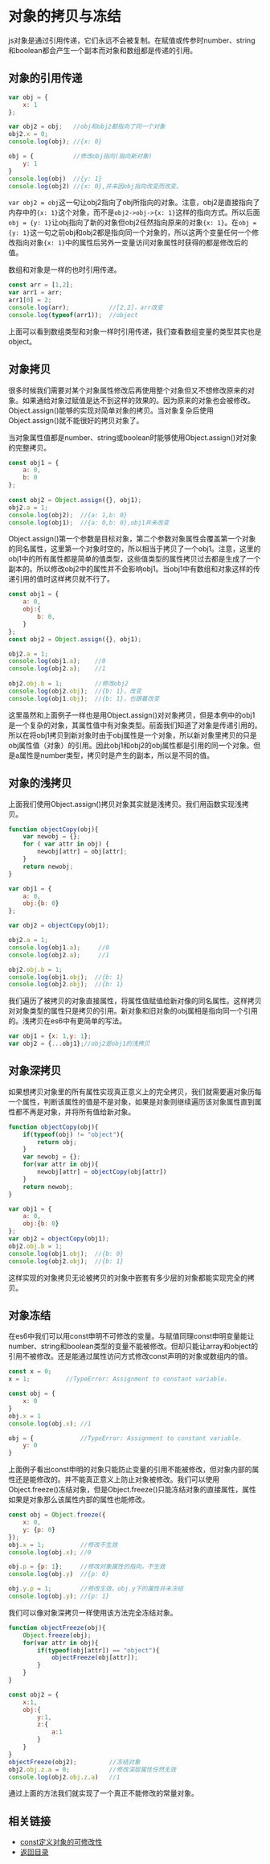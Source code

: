 # 对象的拷贝与冻结
js对象是通过引用传递，它们永远不会被复制。在赋值或传参时number、string和boolean都会产生一个副本而对象和数组都是传递的引用。
## 对象的引用传递
```javascript
var obj = {
    x: 1
};

var obj2 = obj;   //obj和obj2都指向了同一个对象
obj2.x = 0;
console.log(obj); //{x: 0}

obj = {           //修改obj指向(指向新对象)
    y: 1
}
console.log(obj)  //{y: 1}
console.log(obj2) //{x: 0},并未因obj指向改变而改变。
```
`var obj2 = obj`这一句让obj2指向了obj所指向的对象。注意，obj2是直接指向了内存中的`{x: 1}`这个对象，而不是`obj2->obj->{x: 1}`这样的指向方式。所以后面`obj = {y: 1}`让obj指向了新的对象但obj2任然指向原来的对象`{x: 1}`。在`obj = {y: 1}`这一句之前obj和obj2都是指向同一个对象的，所以这两个变量任何一个修改指向对象`{x: 1}`中的属性后另外一变量访问对象属性时获得的都是修改后的值。

数组和对象是一样的也时引用传递。
```javascript
const arr = [1,2];
var arr1 = arr;
arr1[0] = 2;
console.log(arr);           //[2,2]，arr改变
console.log(typeof(arr1));  //object
```
上面可以看到数组类型和对象一样时引用传递，我们查看数组变量的类型其实也是object。

## 对象拷贝
很多时候我们需要对某个对象属性修改后再使用整个对象但又不想修改原来的对象。如果通给对象过赋值是达不到这样的效果的。因为原来的对象也会被修改。Object.assign()能够的实现对简单对象的拷贝。当对象复杂后使用Object.assign()就不能很好的拷贝对象了。

当对象属性值都是number、string或boolean时能够使用Object.assign()对对象的完整拷贝。
```javascript
const obj1 = {
    a: 0,
    b: 0
};
  
const obj2 = Object.assign({}, obj1);
obj2.a = 1;
console.log(obj2);  //{a: 1,b: 0}
console.log(obj1);  //{a: 0,b: 0},obj1并未改变
```
Object.assign()第一个参数是目标对象，第二个参数对象属性会覆盖第一个对象的同名属性，这里第一个对象时空的，所以相当于拷贝了一个obj1。注意，这里的obj1中的所有属性都是简单的值类型，这些值类型的属性拷贝过去都是生成了一个副本的。所以修改obj2中的属性并不会影响obj1。当obj1中有数组和对象这样的传递引用的值时这样拷贝就不行了。
```javascript
const obj1 = {
    a: 0,
    obj:{
        b: 0,
    }
};
const obj2 = Object.assign({}, obj1);

obj2.a = 1;
console.log(obj1.a);    //0
console.log(obj2.a);    //1
  
obj2.obj.b = 1;         //修改obj2
console.log(obj2.obj);  //{b: 1}，改变
console.log(obj1.obj);  //{b: 1}，也跟着改变
```
这里虽然和上面例子一样也是用Object.assign()对对象拷贝，但是本例中的obj1是一个复杂的对象，其属性值中有对象类型。前面我们知道了对象是传递引用的。所以在将obj1拷贝到新对象时由于obj属性是一个对象，所以新对象里拷贝的只是obj属性值（对象）的引用。因此obj1和obj2的obj属性都是引用的同一个对象。但是a属性是number类型，拷贝时是产生的副本，所以是不同的值。

## 对象的浅拷贝
上面我们使用Object.assign()拷贝对象其实就是浅拷贝。我们用函数实现浅拷贝。
```javascript
function objectCopy(obj){
    var newobj = {};
    for ( var attr in obj) {
        newobj[attr] = obj[attr];
    }
    return newobj;
}

var obj1 = {
    a: 0,
    obj:{b: 0}
};

var obj2 = objectCopy(obj1);

obj2.a = 1;
console.log(obj1.a);     //0
console.log(obj2.a);     //1

obj2.obj.b = 1;
console.log(obj1.obj);  //{b: 1}
console.log(obj2.obj);  //{b: 1}
```
我们遍历了被拷贝的对象直接属性，将属性值赋值给新对像的同名属性。这样拷贝对对象类型的属性只是拷贝的引用。新对象和旧对象的obj属相是指向同一个引用的。浅拷贝在es6中有更简单的写法。
```javascript
var obj1 = {x: 1,y: 1};
var obj2 = {...obj1};//obj2是obj1的浅拷贝
```
## 对象深拷贝
如果想拷贝对象里的所有属性实现真正意义上的完全拷贝，我们就需要遍对象历每一个属性，判断该属性的值是不是对象，如果是对象则继续遍历该对象属性直到属性都不再是对象，并将所有值给新对象。
```javascript
function objectCopy(obj){
    if(typeof(obj) != "object"){
        return obj;
    }
    var newobj = {};
    for(var attr in obj){
        newobj[attr] = objectCopy(obj[attr])
    }
    return newobj;
}

var obj1 = {
    a: 0,
    obj:{b: 0}
};
var obj2 = objectCopy(obj1);
obj2.obj.b = 1;
console.log(obj1.obj);  //{b: 0}
console.log(obj2.obj);  //{b: 1}
```
这样实现的对象拷贝无论被拷贝的对象中嵌套有多少层的对象都能实现完全的拷贝。

## 对象冻结
在es6中我们可以用const申明不可修改的变量。与赋值同理const申明变量能让number、string和boolean类型的变量不能被修改。但却只能让array和object的引用不被修改。还是能通过属性访问方式修改const声明的对象或数组内的值。
```javascript
const x = 0;
x = 1;          //TypeError: Assignment to constant variable.
```
```javascript
const obj = {
    x: 0
}
obj.x = 1
console.log(obj.x); //1

obj = {             //TypeError: Assignment to constant variable.
    y: 0
}
```
上面例子看出const申明的对象只能防止变量的引用不能被修改，但对象内部的属性还是能修改的。并不能真正意义上防止对象被修改。我们可以使用Object.freeze()冻结对象，但是Object.freeze()只能冻结对象的直接属性，属性如果是对象那么该属性内部的属性也能修改。
```javascript
const obj = Object.freeze({
    x: 0,
    y: {p: 0}
});
obj.x = 1;          //修改不生效
console.log(obj.x); //0

obj.p = {p: 1};     //修改对象属性的指向，不生效
console.log(obj.y)  //{p: 0}

obj.y.p = 1;        //修改生效，obj.y下的属性并未冻结
console.log(obj.y); //{p: 1}
```
我们可以像对象深拷贝一样使用该方法完全冻结对象。
```javascript
function objectFreeze(obj){
    Object.freeze(obj);
    for(var attr in obj){
        if(typeof(obj[attr]) == "object"){
            objectFreeze(obj[attr]);
        }
    }
}

const obj2 = {
    x:1,
    obj:{
        y:1,
        z:{
            a:1
        }
    }
}
objectFreeze(obj2);         //冻结对象
obj2.obj.z.a = 0;           //修改深层属性任然无效
console.log(obj2.obj.z.a)   //1
```
通过上面的方法我们就实现了一个真正不能修改的常量对象。

## 相关链接
* [const定义对象的可修改性](/es6/const.md)
* [返回目录](/)